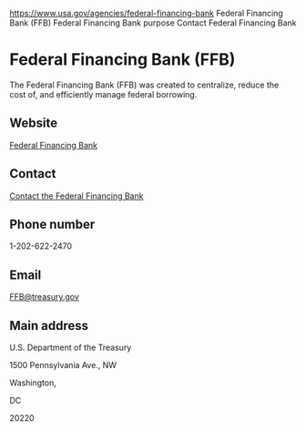 

https://www.usa.gov/agencies/federal-financing-bank
Federal Financing Bank (FFB)
Federal Financing Bank purpose
Contact Federal Financing Bank

Federal Financing Bank
(FFB)
============================

The Federal Financing Bank (FFB) was created to centralize, reduce the cost of, and efficiently manage federal borrowing.

Website
-------

[Federal Financing Bank](http://www.treas.gov/ffb/)

Contact
-------

[Contact the Federal Financing Bank](https://ffb.treasury.gov/contact/)

Phone number
------------

1-202-622-2470

Email
-----

[FFB@treasury.gov](mailto:FFB@treasury.gov)

Main address
------------

U.S. Department of the Treasury

1500 Pennsylvania Ave., NW

Washington,

DC

20220

